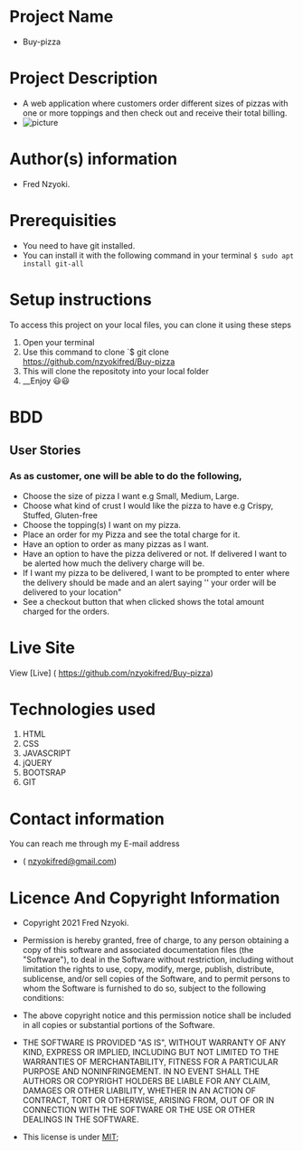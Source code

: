# Project Name
 - Buy-pizza
# Project Description
 - A web application where customers order different sizes of pizzas with one or more toppings and then check out and receive their total billing.
-  ![picture](https://www.google.com/search?q=pizza+images&sxsrf=ALeKk011NgfAHod1CTVDwb932_Ly8C5Nng:1625034978530&tbm=isch&source=iu&ictx=1&fir=X6U_GXn9QuhaqM%252CYKJEBKgV-Pd1RM%252C_&vet=1&usg=AI4_-kS3DvOf4aRc1qT5AcNls4QnggGrvw&sa=X&ved=2ahUKEwjryJGF377xAhUNzIUKHbw8D7gQ9QF6BAgHEAE#imgrc=X6U_GXn9QuhaqM)
# Author(s) information
 - Fred Nzyoki.
# Prerequisities
 - You need to have git installed.
 - You can install it with the following command in your terminal
`$ sudo apt install git-all`
# Setup instructions
To access this project on your local files, you can clone it using these steps
1. Open your terminal
1. Use this command to clone `$ git clone
 https://github.com/nzyokifred/Buy-pizza
1. This will clone the repositoty into your local folder
1. __Enjoy 😃😃
# BDD
## User Stories 
### As as customer, one will be able to do the following,

- Choose the size of pizza I want e.g Small, Medium, Large.
- Choose what kind of crust I would like the pizza to have e.g Crispy, Stuffed, Gluten-free
- Choose the topping(s) I want on my pizza.
- Place an order for my Pizza and see the total charge for it.
- Have an option to order as many pizzas as I want.
- Have an option to have the pizza delivered or not.  If delivered I want to be alerted how much the delivery charge will be.
- If I want my pizza to be delivered, I want to be prompted to enter where the delivery should be made and an alert saying '' your order will be delivered to your location"
- See a checkout button that when clicked shows the total amount charged for the orders.

# Live Site
View [Live] ( https://github.com/nzyokifred/Buy-pizza)
# Technologies used
1. HTML
1. CSS
1. JAVASCRIPT
1. jQUERY
1. BOOTSRAP
1. GIT
# Contact information
You can reach me through my E-mail address
 - ( nzyokifred@gmail.com)
# Licence And Copyright Information
 - Copyright 2021 Fred Nzyoki.

 - Permission is hereby granted, free of charge, to any person obtaining a copy of this software and associated documentation files (the "Software"), to deal in the Software without restriction, including without limitation the rights to use, copy, modify, merge, publish, distribute, sublicense, and/or sell copies of the Software, and to permit persons to whom the Software is furnished to do so, subject to the following conditions:

 - The above copyright notice and this permission notice shall be included in all copies or substantial portions of the Software.

 - THE SOFTWARE IS PROVIDED "AS IS", WITHOUT WARRANTY OF ANY KIND, EXPRESS OR IMPLIED, INCLUDING BUT NOT LIMITED TO THE WARRANTIES OF MERCHANTABILITY, FITNESS FOR A PARTICULAR PURPOSE AND NONINFRINGEMENT. IN NO EVENT SHALL THE AUTHORS OR COPYRIGHT HOLDERS BE LIABLE FOR ANY CLAIM, DAMAGES OR OTHER LIABILITY, WHETHER IN AN ACTION OF CONTRACT, TORT OR OTHERWISE, ARISING FROM, OUT OF OR IN CONNECTION WITH THE SOFTWARE OR THE USE OR OTHER DEALINGS IN THE SOFTWARE.
 - This license is under [MIT](license);